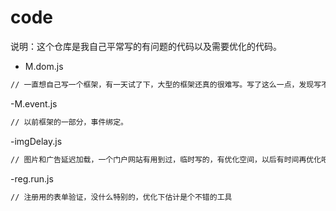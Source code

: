 code
====

说明：这个仓库是我自己平常写的有问题的代码以及需要优化的代码。

- M.dom.js
```html
// 一直想自己写一个框架，有一天试了下，大型的框架还真的很难写。写了这么一点，发现写不下去了，沉淀不够啊。
```
-M.event.js
```html
// 以前框架的一部分，事件绑定。
```
-imgDelay.js
```html
// 图片和广告延迟加载，一个门户网站有用到过，临时写的，有优化空间，以后有时间再优化吧。
```
-reg.run.js
```html
// 注册用的表单验证，没什么特别的，优化下估计是个不错的工具
```